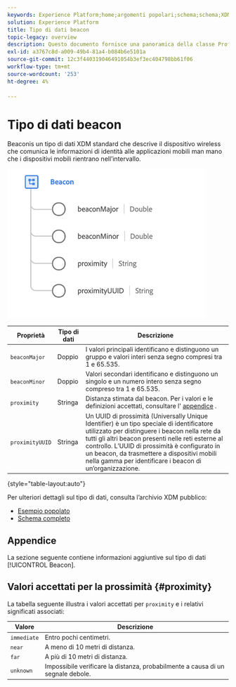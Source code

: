 ```yaml
---
keywords: Experience Platform;home;argomenti popolari;schema;schema;XDM;campi;schemi;schemi;beacon;dettagli interazione;tipo di dati;tipo di dati;tipo di dati;tipo di dati;
solution: Experience Platform
title: Tipo di dati beacon
topic-legacy: overview
description: Questo documento fornisce una panoramica della classe Profilo individuale XDM.
exl-id: a3767c8d-a009-49b4-81a4-b084b6e5101a
source-git-commit: 12c3f440319046491054b3ef3ec404798bb61f06
workflow-type: tm+mt
source-wordcount: '253'
ht-degree: 4%

---
```


#  Tipo di dati beacon

 Beaconis un tipo di dati XDM standard che descrive il dispositivo wireless che comunica le informazioni di identità alle applicazioni mobili man mano che i dispositivi mobili rientrano nell’intervallo.

<img src="../images/data-types/beacon.png" width="450" /><br />

| Proprietà | Tipo di dati | Descrizione |
| --- | --- | --- |
| `beaconMajor` | Doppio | I valori principali identificano e distinguono un gruppo e valori interi senza segno compresi tra 1 e 65.535. |
| `beaconMinor` | Doppio | Valori secondari identificano e distinguono un singolo e un numero intero senza segno compreso tra 1 e 65.535. |
| `proximity` | Stringa | Distanza stimata dal beacon. Per i valori e le definizioni accettati, consultare l&#39; [appendice](#proximity) . |
| `proximityUUID` | Stringa | Un UUID di prossimità (Universally Unique Identifier) è un tipo speciale di identificatore utilizzato per distinguere i beacon nella rete da tutti gli altri beacon presenti nelle reti esterne al controllo. L’UUID di prossimità è configurato in un beacon, da trasmettere a dispositivi mobili nella gamma per identificare i beacon di un’organizzazione. |

{style=&quot;table-layout:auto&quot;}

Per ulteriori dettagli sul tipo di dati, consulta l’archivio XDM pubblico:

* [Esempio popolato](https://github.com/adobe/xdm/blob/master/components/datatypes/deprecated/beacon-interaction-details.example.1.json)
* [Schema completo](https://github.com/adobe/xdm/blob/master/components/datatypes/deprecated/beacon-interaction-details.schema.json)

## Appendice

La sezione seguente contiene informazioni aggiuntive sul tipo di dati [!UICONTROL Beacon].

## Valori accettati per la prossimità {#proximity}

La tabella seguente illustra i valori accettati per `proximity` e i relativi significati associati:

| Valore | Descrizione |
| --- | --- |
| `immediate` | Entro pochi centimetri. |
| `near` | A meno di 10 metri di distanza. |
| `far` | A più di 10 metri di distanza. |
| `unknown` | Impossibile verificare la distanza, probabilmente a causa di un segnale debole. |

